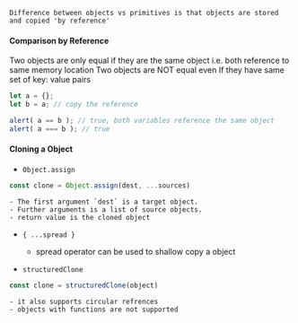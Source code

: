 	Difference between objects vs primitives is that objects are stored and copied 'by reference'

#### Comparison by Reference
Two objects are only equal if they are the same object i.e. both reference to same memory location 
Two objects are NOT equal even If they have same set of key: value pairs
```javascript
let a = {};
let b = a; // copy the reference

alert( a == b ); // true, both variables reference the same object
alert( a === b ); // true
```

#### Cloning a Object
- `Object.assign`
```javascript
const clone = Object.assign(dest, ...sources)
```
	- The first argument `dest` is a target object.
	- Further arguments is a list of source objects.
	- return value is the cloned object

- `{ ...spread }`
	- spread operator can be used to shallow copy a object

- `structuredClone`
```javascript
const clone = structuredClone(object)
```
	- it also supports circular refrences
	- objects with functions are not supported